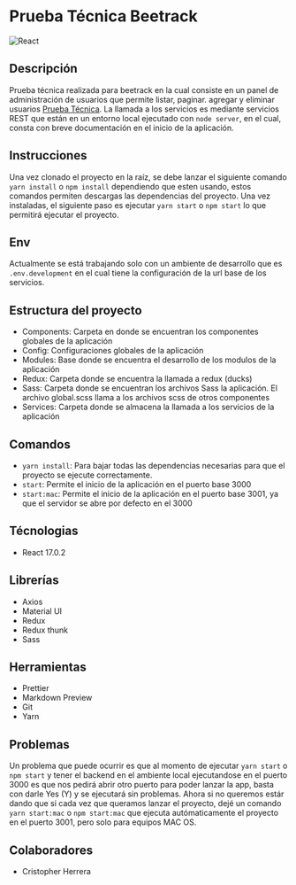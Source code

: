 # Prueba Técnica Beetrack

![React](https://res.cloudinary.com/practicaldev/image/fetch/s--fced_LNQ--/c_imagga_scale,f_auto,fl_progressive,h_420,q_auto,w_1000/https://dev-to-uploads.s3.amazonaws.com/i/1zg83mt0lo13dfmff1cr.png)

## Descripción

Prueba técnica realizada para beetrack en la cual consiste en un panel de administración de usuarios que permite listar, paginar. agregar y eliminar usuarios [Prueba Técnica](https://github.com/Beetrack/frontend-test). La llamada a los servicios es mediante servicios REST que están en un entorno local ejecutado con `node server`, en el cual, consta con breve documentación en el inicio de la aplicación.

## Instrucciones

Una vez clonado el proyecto en la raíz, se debe lanzar el siguiente comando `yarn install` o `npm install` dependiendo que esten usando, estos comandos permiten descargas las dependencias del proyecto. Una vez instaladas, el siguiente paso es ejecutar `yarn start` o `npm start` lo que permitirá ejecutar el proyecto.

## Env

Actualmente se está trabajando solo con un ambiente de desarrollo que es `.env.development` en el cual tiene la configuración de la url base de los servicios.

## Estructura del proyecto

- Components: Carpeta en donde se encuentran los componentes globales de la aplicación
- Config: Configuraciones globales de la aplicación
- Modules: Base donde se encuentra el desarrollo de los modulos de la aplicación
- Redux: Carpeta donde se encuentra la llamada a redux (ducks)
- Sass: Carpeta donde se encuentran los archivos Sass la aplicación. El archivo global.scss llama a los archivos scss de otros componentes
- Services: Carpeta donde se almacena la llamada a los servicios de la aplicación

## Comandos

- `yarn install`: Para bajar todas las dependencias necesarias para que el proyecto se ejecute correctamente.
- `start`: Permite el inicio de la aplicación en el puerto base 3000
- `start:mac`: Permite el inicio de la aplicación en el puerto base 3001, ya que el servidor se abre por defecto en el 3000

## Técnologias

- React 17.0.2

## Librerías

- Axios
- Material UI
- Redux
- Redux thunk
- Sass

## Herramientas

- Prettier
- Markdown Preview
- Git
- Yarn

## Problemas

Un problema que puede ocurrir es que al momento de ejecutar `yarn start` o `npm start` y tener el backend en el ambiente local ejecutandose en el puerto 3000 es que nos pedirá abrir otro puerto para poder lanzar la app, basta con darle Yes (Y) y se ejecutará sin problemas. Ahora si no queremos estár dando que si cada vez que queramos lanzar el proyecto, dejé un comando `yarn start:mac` o `npm start:mac` que ejecuta autómaticamente el proyecto en el puerto 3001, pero solo para equipos MAC OS.

## Colaboradores

- Cristopher Herrera
